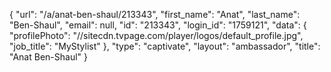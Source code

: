 {
    "url": "\/a\/anat-ben-shaul\/213343",
    "first_name": "Anat",
    "last_name": "Ben-Shaul",
    "email": null,
    "id": "213343",
    "login_id": "1759121",
    "data": {
        "profilePhoto": "\/\/sitecdn.tvpage.com\/player\/logos\/default_profile.jpg",
        "job_title": "MyStylist"
    },
    "type": "captivate",
    "layout": "ambassador",
    "title": "Anat Ben-Shaul"
}
